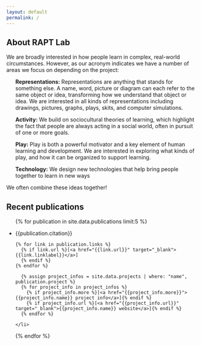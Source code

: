 ```yaml
---
layout: default
permalink: /
---
```


## About RAPT Lab

We are broadly interested in how people learn in complex, real-world circumstances. However, as our acronym indicates we have a number of areas we focus on depending on the project:
<ul><strong>Representations:</strong> Representations are anything that stands for something else. A name, word, picture or diagram can each refer to the same object or idea, transforming how we understand that object or idea. We are interested in all kinds of representations including drawings, pictures, graphs, plays, skits, and computer simulations.</ul>
<ul><strong>Activity:</strong> We build on sociocultural theories of learning, which highlight the fact that people are always acting in a social world, often in pursuit of one or more goals.</ul>
<ul><strong>Play:</strong> Play is both a powerful motivator and a key element of human learning and development. We are interested in exploring what kinds of play, and how it can be organized to support learning.</ul>
<ul><strong>Technology:</strong> We design new technologies that help bring people together to learn in new ways</ul>

We often combine these ideas together! 

## Recent publications

  <ul class="pubs">

{% for publication in site.data.publications limit:5 %}

<li>{{publication.citation}}        


    {% for link in publication.links %}
      {% if link.url %}[<a href="{{link.url}}" target="_blank">{{link.linklabel}}</a>]
      {% endif %}
    {% endfor %}

      {% assign project_infos = site.data.projects | where: "name", publication.project %}
      {% for project_info in project_infos %}
        {% if project_info.more %}[<a href="{{project_info.more}}">{{project_info.name}} project info</a>]{% endif %}
        {% if project_info.url %}[<a href="{{project_info.url}}" target="_blank">{{project_info.name}} website</a>]{% endif %}
      {% endfor %}

    </li>
  {% endfor %}

  </ul>
